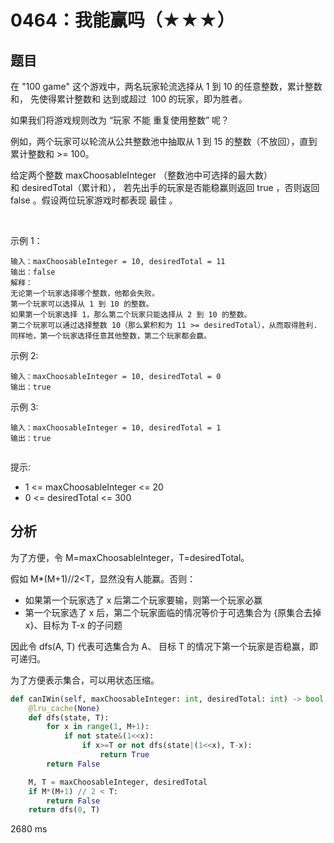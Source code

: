 # 0464：我能赢吗（★★★）


## 题目

在 "100 game" 这个游戏中，两名玩家轮流选择从 1 到 10 的任意整数，累计整数和，
先使得累计整数和 达到或超过  100 的玩家，即为胜者。

如果我们将游戏规则改为 “玩家 不能 重复使用整数” 呢？

例如，两个玩家可以轮流从公共整数池中抽取从 1 到 15 的整数（不放回），直到累计整数和 >= 100。

给定两个整数 maxChoosableInteger （整数池中可选择的最大数）和 desiredTotal（累计和），
若先出手的玩家是否能稳赢则返回 true ，否则返回 false 。假设两位玩家游戏时都表现 最佳 。

 

示例 1：

    输入：maxChoosableInteger = 10, desiredTotal = 11
    输出：false
    解释：
    无论第一个玩家选择哪个整数，他都会失败。
    第一个玩家可以选择从 1 到 10 的整数。
    如果第一个玩家选择 1，那么第二个玩家只能选择从 2 到 10 的整数。
    第二个玩家可以通过选择整数 10（那么累积和为 11 >= desiredTotal），从而取得胜利.
    同样地，第一个玩家选择任意其他整数，第二个玩家都会赢。
示例 2:

    输入：maxChoosableInteger = 10, desiredTotal = 0
    输出：true
示例 3:

    输入：maxChoosableInteger = 10, desiredTotal = 1
    输出：true
     

提示:
- 1 <= maxChoosableInteger <= 20
- 0 <= desiredTotal <= 300


## 分析

为了方便，令 M=maxChoosableInteger，T=desiredTotal。

假如 M*(M+1)//2<T，显然没有人能赢。否则：
- 如果第一个玩家选了 x 后第二个玩家要输，则第一个玩家必赢
- 第一个玩家选了 x 后，第二个玩家面临的情况等价于可选集合为 {原集合去掉 x}、目标为 T-x 的子问题

因此令 dfs(A, T) 代表可选集合为 A、 目标 T 的情况下第一个玩家是否稳赢，即可递归。

为了方便表示集合，可以用状态压缩。

```python
def canIWin(self, maxChoosableInteger: int, desiredTotal: int) -> bool:
    @lru_cache(None)
    def dfs(state, T):
        for x in range(1, M+1):
            if not state&(1<<x):
                if x>=T or not dfs(state|(1<<x), T-x):
                    return True
        return False

    M, T = maxChoosableInteger, desiredTotal
    if M*(M+1) // 2 < T:
        return False
    return dfs(0, T)
```
2680 ms


